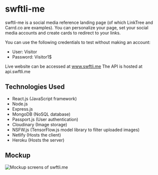 # swftli-me

swftli-me is a social media reference landing page (of which LinkTree and Carrd.co are examples). You can personalize your page, set your social media accounts and create cards to redirect to your links.

You can use the following credentials to test without making an account:
- User: Visitor
- Password: Visitor1$

Live website can be accessed at www.swftli.me
The API is hosted at api.swftli.me

## Technologies Used
- React.js (JavaScript framework)
- Node.js
- Express.js
- MongoDB (NoSQL database)
- Passport.js (User authentication)
- Cloudinary (Image storage)
- NSFW.js (TensorFlow.js model library to filter uploaded images)
- Netlify (Hosts the client)
- Heroku (Hosts the server)

## Mockup
![Mockup screens of swftli.me](https://www.alamoodi.io/static/swftli-me-acfa0c56e7b2a6f0f6630b3410968b03.jpg)
